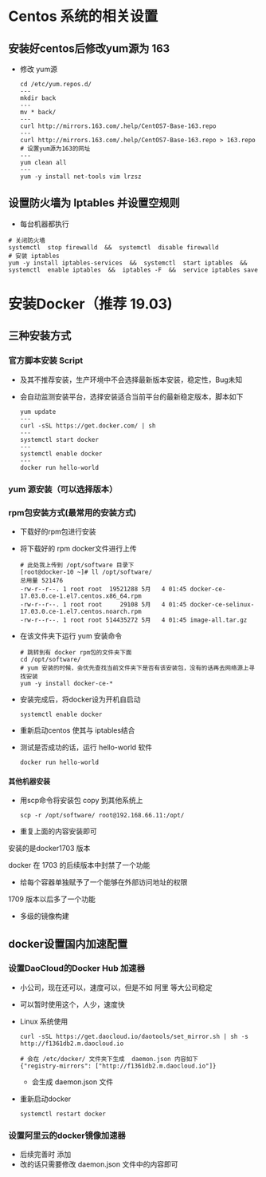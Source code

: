 # Centos 系统的相关设置

## 安装好centos后修改yum源为 163

* 修改 yum源

  ```shell
  cd /etc/yum.repos.d/
  ---
  mkdir back
  ---
  mv * back/
  ---
  curl http://mirrors.163.com/.help/CentOS7-Base-163.repo 
  ---
  curl http://mirrors.163.com/.help/CentOS7-Base-163.repo > 163.repo # 设置yum源为163的网址
  --- 
  yum clean all
  ---
  yum -y install net-tools vim lrzsz
  ```



## 设置防火墙为 Iptables 并设置空规则

* 每台机器都执行

```shell
# 关闭防火墙
systemctl  stop firewalld  &&  systemctl  disable firewalld
# 安装 iptables
yum -y install iptables-services  &&  systemctl  start iptables  &&  systemctl  enable iptables  &&  iptables -F  &&  service iptables save
```

# 安装Docker（推荐 19.03)

## 三种安装方式

### 官方脚本安装 Script

* 及其不推荐安装，生产环境中不会选择最新版本安装，稳定性，Bug未知

* 会自动监测安装平台，选择安装适合当前平台的最新稳定版本，脚本如下

  ```shell
  yum update 
  ---
  curl -sSL https://get.docker.com/ | sh
  ---
  systemctl start docker
  ---
  systemctl enable docker
  ---
  docker run hello-world
  ```

### yum 源安装（可以选择版本）



### rpm包安装方式(最常用的安装方式)

* 下载好的rpm包进行安装

* 将下载好的 rpm docker文件进行上传

  ```shell
  # 此处我上传到 /opt/software 目录下
  [root@docker-10 ~]# ll /opt/software/
  总用量 521476
  -rw-r--r--. 1 root root  19521288 5月   4 01:45 docker-ce-17.03.0.ce-1.el7.centos.x86_64.rpm
  -rw-r--r--. 1 root root     29108 5月   4 01:45 docker-ce-selinux-17.03.0.ce-1.el7.centos.noarch.rpm
  -rw-r--r--. 1 root root 514435272 5月   4 01:45 image-all.tar.gz
  
  ```

* 在该文件夹下运行 yum 安装命令

  ```shell
  # 跳转到有 docker rpm包的文件夹下面
  cd /opt/software/
  # yum 安装的时候，会优先查找当前文件夹下是否有该安装包，没有的话再去网络源上寻找安装
  yum -y install docker-ce-*
  ```

* 安装完成后，将docker设为开机自启动

  ```shell
  systemctl enable docker
  ```

* 重新启动centos 使其与 iptables结合

* 测试是否成功的话，运行 hello-world 软件

  ```shell
  docker run hello-world
  ```

#### 其他机器安装

* 用scp命令将安装包 copy 到其他系统上

  ```shell
  scp -r /opt/software/ root@192.168.66.11:/opt/
  ```

* 重复上面的内容安装即可

安装的是docker1703 版本

docker 在 1703 的后续版本中封禁了一个功能

* 给每个容器单独赋予了一个能够在外部访问地址的权限

1709 版本以后多了一个功能

* 多级的镜像构建



## docker设置国内加速配置

### 设置DaoCloud的Docker Hub 加速器

* 小公司，现在还可以，速度可以，但是不如 阿里 等大公司稳定

* 可以暂时使用这个，人少，速度快

* Linux 系统使用

  ```shell
  curl -sSL https://get.daocloud.io/daotools/set_mirror.sh | sh -s http://f1361db2.m.daocloud.io
  
  # 会在 /etc/docker/ 文件夹下生成  daemon.json 内容如下
  {"registry-mirrors": ["http://f1361db2.m.daocloud.io"]}
  ```

  * 会生成  daemon.json 文件

* 重新启动docker

  ```shell
  systemctl restart docker
  ```

  

### 设置阿里云的docker镜像加速器

* 后续完善时 添加
* 改的话只需要修改 daemon.json 文件中的内容即可